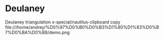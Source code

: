# Deulaney
Deulaney triangulation
x-special/nautilus-clipboard
copy
file:///home/andrey/%D0%97%D0%B0%D0%B3%D1%80%D1%83%D0%B7%D0%BA%D0%B8/demo.png
